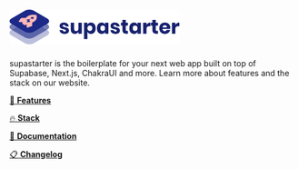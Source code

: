 # <img src="./public/supastarter.svg" alt="supastarter" width="300px" />

supastarter is the boilerplate for your next web app built on top of Supabase, Next.js, ChakraUI and more. Learn more about features and the stack on our website.

[:rocket: **Features**](https://supastarter.dev/#features)

[:fire: **Stack**](https://supastarter.dev/#stack)

[:blue_book: **Documentation**](https://supastarter.dev/docs/get-started)

[:clipboard: **Changelog**](https://supastarter.dev/changelog)
